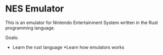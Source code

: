# NES Emulator 
This is an emulator for Nintendo Entertainment System written in the Rust programming language.

Goals:
* Learn the rust language
*Learn how emulators works

